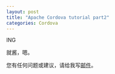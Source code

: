 ```yaml
---
layout: post
title: "Apache Cordova tutorial part2"
categories: Cordova
---
```


ING

就酱，嗯。

您有任何问题或建议，请给我写[邮件](mailto:yinwer81@gmail.com)。
